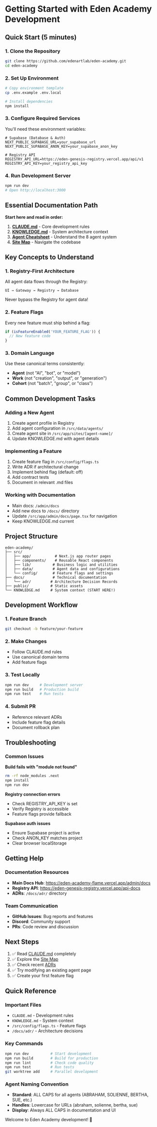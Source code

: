 # Getting Started with Eden Academy Development

## Quick Start (5 minutes)

### 1. Clone the Repository
```bash
git clone https://github.com/edenartlab/eden-academy.git
cd eden-academy
```

### 2. Set Up Environment
```bash
# Copy environment template
cp .env.example .env.local

# Install dependencies
npm install
```

### 3. Configure Required Services
You'll need these environment variables:
```env
# Supabase (Database & Auth)
NEXT_PUBLIC_SUPABASE_URL=your_supabase_url
NEXT_PUBLIC_SUPABASE_ANON_KEY=your_supabase_anon_key

# Registry API
REGISTRY_API_URL=https://eden-genesis-registry.vercel.app/api/v1
REGISTRY_API_KEY=your_registry_api_key
```

### 4. Run Development Server
```bash
npm run dev
# Open http://localhost:3000
```

## Essential Documentation Path

**Start here and read in order:**

1. **[CLAUDE.md](/CLAUDE.md)** - Core development rules
2. **[KNOWLEDGE.md](/KNOWLEDGE.md)** - System architecture context
3. **[Agent Cheatsheet](/admin/docs/agents)** - Understand the 8 agent system
4. **[Site Map](/admin/docs/sitemap)** - Navigate the codebase

## Key Concepts to Understand

### 1. Registry-First Architecture
All agent data flows through the Registry:
```
UI → Gateway → Registry → Database
```
Never bypass the Registry for agent data!

### 2. Feature Flags
Every new feature must ship behind a flag:
```typescript
if (isFeatureEnabled('YOUR_FEATURE_FLAG')) {
  // New feature code
}
```

### 3. Domain Language
Use these canonical terms consistently:
- **Agent** (not "AI", "bot", or "model")
- **Work** (not "creation", "output", or "generation")
- **Cohort** (not "batch", "group", or "class")

## Common Development Tasks

### Adding a New Agent
1. Create agent profile in Registry
2. Add agent configuration in `/src/data/agents/`
3. Create agent site in `/src/app/sites/[agent-name]/`
4. Update KNOWLEDGE.md with agent details

### Implementing a Feature
1. Create feature flag in `/src/config/flags.ts`
2. Write ADR if architectural change
3. Implement behind flag (default: off)
4. Add contract tests
5. Document in relevant .md files

### Working with Documentation
- Main docs: `/admin/docs`
- Add new docs to `/docs/` directory
- Update `/src/app/admin/docs/page.tsx` for navigation
- Keep KNOWLEDGE.md current

## Project Structure
```
eden-academy/
├── src/
│   ├── app/           # Next.js app router pages
│   ├── components/    # Reusable React components
│   ├── lib/          # Business logic and utilities
│   ├── data/         # Agent data and configurations
│   └── config/       # Feature flags and settings
├── docs/             # Technical documentation
│   └── adr/         # Architecture Decision Records
├── public/          # Static assets
└── KNOWLEDGE.md     # System context (START HERE!)
```

## Development Workflow

### 1. Feature Branch
```bash
git checkout -b feature/your-feature
```

### 2. Make Changes
- Follow CLAUDE.md rules
- Use canonical domain terms
- Add feature flags

### 3. Test Locally
```bash
npm run dev     # Development server
npm run build   # Production build
npm run test    # Run tests
```

### 4. Submit PR
- Reference relevant ADRs
- Include feature flag details
- Document rollback plan

## Troubleshooting

### Common Issues

**Build fails with "module not found"**
```bash
rm -rf node_modules .next
npm install
npm run dev
```

**Registry connection errors**
- Check REGISTRY_API_KEY is set
- Verify Registry is accessible
- Feature flags provide fallback

**Supabase auth issues**  
- Ensure Supabase project is active
- Check ANON_KEY matches project
- Clear browser localStorage

## Getting Help

### Documentation Resources
- **Main Docs Hub**: https://eden-academy-flame.vercel.app/admin/docs
- **Registry API**: https://eden-genesis-registry.vercel.app/api-docs
- **ADRs**: `/docs/adr/` directory

### Team Communication
- **GitHub Issues**: Bug reports and features
- **Discord**: Community support
- **PRs**: Code review and discussion

## Next Steps

1. ✅ Read [CLAUDE.md](/CLAUDE.md) completely
2. ✅ Explore the [Site Map](/admin/docs/sitemap)
3. ✅ Check recent [ADRs](/admin/docs/architecture)
4. ✅ Try modifying an existing agent page
5. ✅ Create your first feature flag

## Quick Reference

### Important Files
- `CLAUDE.md` - Development rules
- `KNOWLEDGE.md` - System context
- `/src/config/flags.ts` - Feature flags
- `/docs/adr/` - Architecture decisions

### Key Commands
```bash
npm run dev          # Start development
npm run build        # Build for production
npm run lint         # Check code quality
npm run test         # Run tests
git worktree add     # Parallel development
```

### Agent Naming Convention
- **Standard**: ALL CAPS for all agents (ABRAHAM, SOLIENNE, BERTHA, SUE, etc.)
- **Handles**: Lowercase for URLs (abraham, solienne, bertha, sue)
- **Display**: Always ALL CAPS in documentation and UI

Welcome to Eden Academy development! 🚀